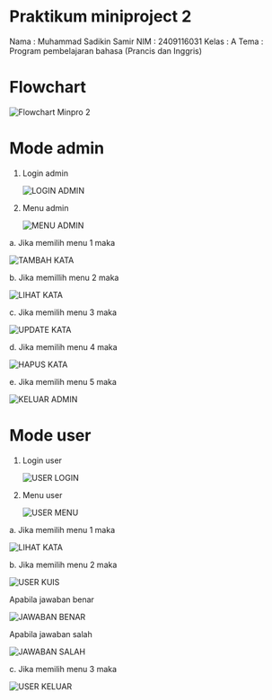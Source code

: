 # Praktikum miniproject 2
Nama : Muhammad Sadikin Samir
NIM : 2409116031
Kelas : A
Tema : Program pembelajaran bahasa (Prancis dan Inggris)

# Flowchart
   ![Flowchart Minpro 2](https://github.com/user-attachments/assets/b5b0d255-dbc6-47db-8ddf-ecb2500fe408)


# Mode admin
1. Login admin
   
   ![LOGIN ADMIN](https://github.com/user-attachments/assets/4da74fab-a144-40a4-8b71-6a6bfe7c9b84)


2. Menu admin
   
   ![MENU ADMIN](https://github.com/user-attachments/assets/9b0c6a91-4cf9-469c-80a6-7d86ea3ca4bf)

  a. Jika memilih menu 1 maka
  
   ![TAMBAH KATA](https://github.com/user-attachments/assets/f7bc742e-cbf8-41ca-bffb-516bb5619cc5)

  b. Jika memillih menu 2 maka
  
   ![LIHAT KATA](https://github.com/user-attachments/assets/67877841-a352-46a5-afeb-ce48658f373f)

  c. Jika memilih menu 3 maka
    
   ![UPDATE KATA](https://github.com/user-attachments/assets/2a684914-ed20-408a-b8e6-908314259f17)

  d. Jika memilih menu 4 maka 
      
   ![HAPUS KATA](https://github.com/user-attachments/assets/621135d3-4a58-494f-9576-5838a9cdd4d9)

  e. Jika memilih menu 5 maka
    
   ![KELUAR ADMIN](https://github.com/user-attachments/assets/fe60896f-41bd-4226-b63e-fcfd3ac78ba7)

# Mode user
1. Login user

   ![USER LOGIN](https://github.com/user-attachments/assets/59ec8717-e05a-4106-b874-4fbddde3aa3b)

2. Menu user

   ![USER MENU](https://github.com/user-attachments/assets/1d93840b-2542-491c-819d-d861f135e1ea)

  a. Jika memilih menu 1 maka
    
   ![LIHAT KATA](https://github.com/user-attachments/assets/92ffaee1-b5ec-4cd3-a806-d444543026cc)

  b. Jika memilih menu 2 maka
    
   ![USER KUIS](https://github.com/user-attachments/assets/63df6eaa-d3f0-4e25-844a-4b3e06220050)

  Apabila jawaban benar 
    
   ![JAWABAN BENAR](https://github.com/user-attachments/assets/7bf0fd56-af5c-4ef0-a7d4-d0b190267202)

  Apabila jawaban salah
    
   ![JAWABAN SALAH](https://github.com/user-attachments/assets/e8c3c207-cc62-48ca-9b3a-f439a9d7e3ad)

  c. Jika memilih menu 3 maka
    
   ![USER KELUAR](https://github.com/user-attachments/assets/9c3ba0bc-6e44-4a39-9fcc-735b6a84fe57)



